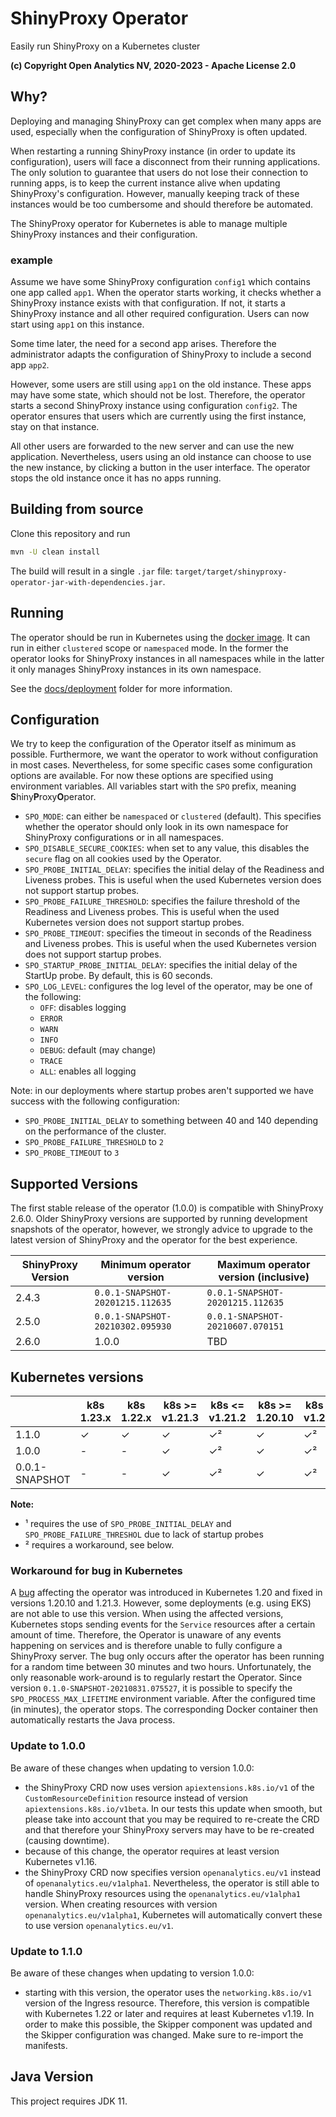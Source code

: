 # ShinyProxy Operator

Easily run ShinyProxy on a Kubernetes cluster

**(c) Copyright Open Analytics NV, 2020-2023 - Apache License 2.0**

## Why?

Deploying and managing ShinyProxy can get complex when many apps are used,
especially when the configuration of ShinyProxy is often updated.

When restarting a running ShinyProxy instance (in order to update its configuration),
users will face a disconnect from their running applications. The only solution
to guarantee that users do not lose their connection to running apps, is to keep
the current instance alive when updating ShinyProxy's configuration. However,
manually keeping track of these instances would be too cumbersome and should
therefore be automated.

The ShinyProxy operator for Kubernetes is able to manage multiple ShinyProxy
instances and their configuration.

### example

Assume we have some ShinyProxy configuration `config1` which contains
one app called `app1`. When the operator starts working, it checks whether a ShinyProxy instance exists with that configuration.
If not, it starts a ShinyProxy instance and all other required configuration. Users can now start using `app1` on this instance.

Some time later, the need for a second app arises.
Therefore the administrator adapts the configuration of ShinyProxy to
include a second app `app2`.

However, some users are still using `app1` on the old instance.
These apps may have some state, which should not be lost. Therefore, the operator starts a second ShinyProxy instance using configuration `config2`. The operator ensures that users which are currently using the first instance, stay on that instance.

All other users are forwarded to the new server and can use the new application. Nevertheless, users using an old
instance can choose to use the new instance, by clicking a button in the user interface. The operator stops the old instance once it has no apps running.

## Building from source

Clone this repository and run

```bash
mvn -U clean install
```

The build will result in a single `.jar` file:
`target/target/shinyproxy-operator-jar-with-dependencies.jar`.

## Running

The operator should be run in Kubernetes using the [docker image](https://hub.docker.com/r/openanalytics/shinyproxy-operator).
It can run in either `clustered` scope or `namespaced` mode. In the former the
operator looks for ShinyProxy instances in all namespaces while in the latter it
only manages ShinyProxy instances in its own namespace.

See the [docs/deployment](docs/deployment) folder for more information.

## Configuration

We try to keep the configuration of the Operator itself as minimum as possible.
Furthermore, we want the operator to work without configuration in most cases.
Nevertheless, for some specific cases some configuration options are available.
For now these options are specified using environment variables. All variables
start with the `SPO` prefix, meaning **S**hiny**P**roxy**O**perator.

- `SPO_MODE`: can either be `namespaced` or `clustered` (default). This
  specifies whether the operator should only look in its own namespace for
  ShinyProxy configurations or in all namespaces.
- `SPO_DISABLE_SECURE_COOKIES`: when set to any value, this disables the
  `secure` flag on all cookies used by the Operator.
- `SPO_PROBE_INITIAL_DELAY`: specifies the initial delay of the Readiness and
  Liveness probes. This is useful when the used Kubernetes version does not
  support startup probes.
- `SPO_PROBE_FAILURE_THRESHOLD`: specifies the failure threshold of the
  Readiness and Liveness probes. This is useful when the used Kubernetes version
  does not support startup probes.
- `SPO_PROBE_TIMEOUT`: specifies the timeout in seconds of the Readiness and
  Liveness probes. This is useful when the used Kubernetes version does not
  support startup probes.
- `SPO_STARTUP_PROBE_INITIAL_DELAY`: specifies the initial delay of the StartUp probe. By default, this is 60 seconds.
- `SPO_LOG_LEVEL`: configures the log level of the operator, may be one of the
  following:
  - `OFF`: disables logging
  - `ERROR`
  - `WARN`
  - `INFO`
  - `DEBUG`: default (may change)
  - `TRACE`
  - `ALL`: enables all logging

Note: in our deployments where startup probes aren't supported we have success
with the following configuration:

- `SPO_PROBE_INITIAL_DELAY` to something between 40 and 140 depending on the
  performance of the cluster.
- `SPO_PROBE_FAILURE_THRESHOLD` to `2`
- `SPO_PROBE_TIMEOUT` to `3`

## Supported Versions

The first stable release of the operator (1.0.0) is compatible with ShinyProxy
2.6.0. Older ShinyProxy versions are supported by running development snapshots
of the operator, however, we strongly advice to upgrade to the latest version of
ShinyProxy and the operator for the best experience.

| ShinyProxy Version | Minimum operator version         | Maximum operator version (inclusive) |
|--------------------|----------------------------------|--------------------------------------|
| 2.4.3              | `0.0.1-SNAPSHOT-20201215.112635` | `0.0.1-SNAPSHOT-20201215.112635`     |
| 2.5.0              | `0.0.1-SNAPSHOT-20210302.095930` | `0.0.1-SNAPSHOT-20210607.070151`     |
| 2.6.0              | 1.0.0                            | TBD                                  |

## Kubernetes versions

|                | k8s 1.23.x | k8s 1.22.x | k8s >= v1.21.3 | k8s <= v1.21.2 | k8s >= 1.20.10 | k8s <= v1.20.9 | v1.19 | v1.18 | v1.17 | v1.16 | v1.15 | v1.14 |
|----------------|------------|------------|----------------|----------------|----------------|----------------|-------|-------|-------|-------| ----- | ----- |
| 1.1.0          | ✓          | ✓          | ✓              | ✓²              | ✓              | ✓²              | ✓     | -     | -     | -     | -    | - |
| 1.0.0          | -          | -          | ✓              | ✓²              | ✓              | ✓²              | ✓     | ✓     | ✓¹     | ✓¹     | -  | - |
| 0.0.1-SNAPSHOT | -          | -          | ✓              | ✓²              | ✓              | ✓²              | ✓     | ✓     | ✓¹     | ✓¹     | ✓¹  | ✓¹ |

**Note:**

- ¹ requires the use of `SPO_PROBE_INITIAL_DELAY` and `SPO_PROBE_FAILURE_THRESHOL` due to lack of startup probes
- ² requires a workaround, see below.

### Workaround for bug in Kubernetes

A [bug](https://github.com/kubernetes/kubernetes/issues/102464) affecting the
operator was introduced in Kubernetes 1.20 and fixed in versions 1.20.10 and
1.21.3. However, some deployments (e.g. using EKS) are not able to use this
version. When using the affected versions, Kubernetes stops sending events for
the `Service` resources after a certain amount of time. Therefore, the Operator
is unaware of any events happening on services and is therefore unable to fully
configure a ShinyProxy server. The bug only occurs after the operator has been
running for a random time between 30 minutes and two hours. Unfortunately, the
only reasonable work-around is to regularly restart the Operator. Since version
`0.1.0-SNAPSHOT-20210831.075527`, it is possible to specify the
`SPO_PROCESS_MAX_LIFETIME` environment variable. After the configured time (in
minutes), the operator stops. The corresponding Docker container then
automatically restarts the Java process.

### Update to 1.0.0

Be aware of these changes when updating to version 1.0.0:

- the ShinyProxy CRD now uses version `apiextensions.k8s.io/v1` of the
  `CustomResourceDefinition` resource instead of version
  `apiextensions.k8s.io/v1beta`. In our tests this update when smooth, but
  please take into account that you may be required to re-create the CRD and
  that therefore your ShinyProxy servers may have to be re-created (causing
  downtime).
- because of this change, the operator requires at least version Kubernetes
  v1.16.
- the ShinyProxy CRD now specifies version `openanalytics.eu/v1` instead of
  `openanalytics.eu/v1alpha1`. Nevertheless, the operator is still able to
  handle ShinyProxy resources using the `openanalytics.eu/v1alpha1` version.
  When creating resources with version `openanalytics.eu/v1alpha1`, Kubernetes
  will automatically convert these to use version `openanalytics.eu/v1`.

### Update to 1.1.0

Be aware of these changes when updating to version 1.0.0:

- starting with this version, the operator uses the `networking.k8s.io/v1`
  version of the Ingress resource. Therefore, this version is compatible with
  Kubernetes 1.22 or later and requires at least Kubernetes v1.19. In order to
  make this possible, the Skipper component was updated and the Skipper
  configuration was changed. Make sure to re-import the manifests.

## Java Version

This project requires JDK 11.
